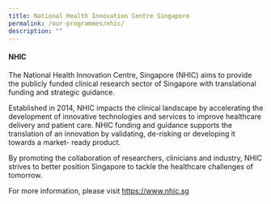 ```yaml
---
title: National Health Innovation Centre Singapore
permalink: /our-programmes/nhic/
description: ""
---
```

#### NHIC

The National Health Innovation Centre, Singapore (NHIC) aims to provide the publicly funded clinical research sector of Singapore with translational funding and strategic guidance.

Established in 2014, NHIC impacts the clinical landscape by accelerating the development of innovative technologies and services to improve healthcare delivery and patient care. NHIC funding and guidance supports the translation of an innovation by validating, de-risking or developing it towards a market- ready product.

By promoting the collaboration of researchers, clinicians and industry, NHIC strives to better position Singapore to tackle the healthcare challenges of tomorrow.

For more information, please visit https://www.nhic.sg